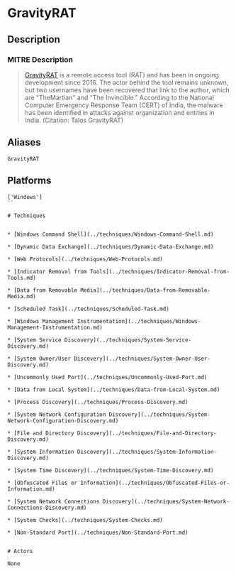
# GravityRAT

## Description

### MITRE Description

> [GravityRAT](https://attack.mitre.org/software/S0237) is a remote access tool (RAT) and has been in ongoing development since 2016. The actor behind the tool remains unknown, but two usernames have been recovered that link to the author, which are "TheMartian" and "The Invincible." According to the National Computer Emergency Response Team (CERT) of India, the malware has been identified in attacks against organization and entities in India. (Citation: Talos GravityRAT)

## Aliases

```
GravityRAT
```

## Platforms

```
['Windows']
``

# Techniques


* [Windows Command Shell](../techniques/Windows-Command-Shell.md)

* [Dynamic Data Exchange](../techniques/Dynamic-Data-Exchange.md)
    
* [Web Protocols](../techniques/Web-Protocols.md)
    
* [Indicator Removal from Tools](../techniques/Indicator-Removal-from-Tools.md)
    
* [Data from Removable Media](../techniques/Data-from-Removable-Media.md)
    
* [Scheduled Task](../techniques/Scheduled-Task.md)
    
* [Windows Management Instrumentation](../techniques/Windows-Management-Instrumentation.md)
    
* [System Service Discovery](../techniques/System-Service-Discovery.md)
    
* [System Owner/User Discovery](../techniques/System-Owner-User-Discovery.md)
    
* [Uncommonly Used Port](../techniques/Uncommonly-Used-Port.md)
    
* [Data from Local System](../techniques/Data-from-Local-System.md)
    
* [Process Discovery](../techniques/Process-Discovery.md)
    
* [System Network Configuration Discovery](../techniques/System-Network-Configuration-Discovery.md)
    
* [File and Directory Discovery](../techniques/File-and-Directory-Discovery.md)
    
* [System Information Discovery](../techniques/System-Information-Discovery.md)
    
* [System Time Discovery](../techniques/System-Time-Discovery.md)
    
* [Obfuscated Files or Information](../techniques/Obfuscated-Files-or-Information.md)
    
* [System Network Connections Discovery](../techniques/System-Network-Connections-Discovery.md)
    
* [System Checks](../techniques/System-Checks.md)
    
* [Non-Standard Port](../techniques/Non-Standard-Port.md)
    

# Actors

None
